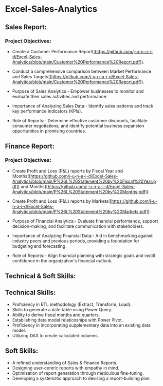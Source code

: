 # Excel-Sales-Analytics

## Sales Report:

### Project Objectives:

- Create a Customer Performance Report([https://github.com/j-u-n-a-i-d/Excel-Sales-Analytics/blob/main/Customer%20Performance%20Report.pdf]).

- Conduct a comprehensive comparison between Market Performance and Sales Targets([https://github.com/j-u-n-a-i-d/Excel-Sales-Analytics/blob/main/Customer%20Performance%20Report.pdf]).

- Purpose of Sales Analytics:- 
Empower businesses to monitor and evaluate their sales activities and performance.

- Importance of Analyzing Sales Data:- Identify sales patterns and track key performance indicators (KPIs).

- Role of Reports:- 
Determine effective customer discounts, facilitate consumer negotiations, and identify potential business expansion opportunities in promising countries.

## Finance Report:

### Project Objectives:

- Create Profit and Loss (P&L) reports by Fiscal Year and Months([https://github.com/j-u-n-a-i-d/Excel-Sales-Analytics/blob/main/P%26L%20Statement%20by%20Fiscal%20Year.pdf]) and Months([https://github.com/j-u-n-a-i-d/Excel-Sales-Analytics/blob/main/P%26L%20Statement%20by%20Months.pdf]).

- Create Profit and Loss (P&L) reports by Markets([https://github.com/j-u-n-a-i-d/Excel-Sales-Analytics/blob/main/P%26L%20Statement%20by%20Markets.pdf]).

- Purpose of Financial Analytics:- 
Evaluate financial performance, support decision-making, and facilitate communication with stakeholders.

- Importance of Analyzing Financial Data:-
Aid in benchmarking against industry peers and previous periods, providing a foundation for budgeting and forecasting.

- Role of Reports:-
Align financial planning with strategic goals and instill confidence in the organization's financial outlook.

## Technical & Soft Skills:
## Technical Skills:

- Proficiency in ETL methodology (Extract, Transform, Load).
- Skills to generate a date table using Power Query.
- Ability to derive fiscal months and quarters.
- Establishing data model relationships with Power Pivot.
- Proficiency in incorporating supplementary data into an existing data model.
- Utilizing DAX to create calculated columns.

## Soft Skills:

- A refined understanding of Sales & Finance Reports.
- Designing user-centric reports with empathy in mind.
- Optimization of report generation through meticulous fine-tuning.
- Developing a systematic approach to devising a report-building plan.
